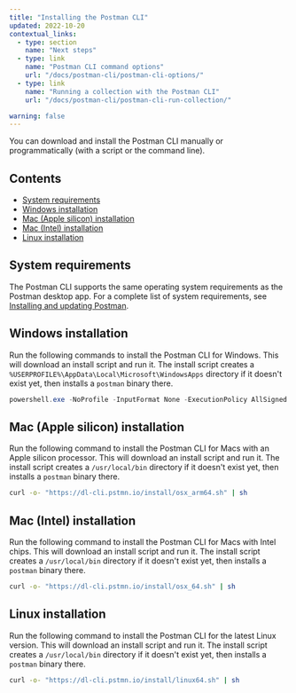 ```yaml
---
title: "Installing the Postman CLI"
updated: 2022-10-20
contextual_links:
  - type: section
    name: "Next steps"
  - type: link
    name: "Postman CLI command options"
    url: "/docs/postman-cli/postman-cli-options/"
  - type: link
    name: "Running a collection with the Postman CLI"
    url: "/docs/postman-cli/postman-cli-run-collection/"

warning: false
---
```


You can download and install the Postman CLI manually or programmatically (with a script or the command line).

## Contents

* [System requirements](#system-requirements)
* [Windows installation](#windows-installation)
* [Mac (Apple silicon) installation](#mac-apple-silicon-installation)
* [Mac (Intel) installation](#mac-intel-installation)
* [Linux installation](#linux-installation)

## System requirements

The Postman CLI supports the same operating system requirements as the Postman desktop app. For a complete list of system requirements, see [Installing and updating Postman](/docs/getting-started/installation-and-updates/).

## Windows installation

Run the following commands to install the Postman CLI for Windows. This will download an install script and run it. The install script creates a `%USERPROFILE%\AppData\Local\Microsoft\WindowsApps` directory if it doesn't exist yet, then installs a `postman` binary there.

```powershell
powershell.exe -NoProfile -InputFormat None -ExecutionPolicy AllSigned -Command "[System.Net.ServicePointManager]::SecurityProtocol = 3072; iex ((New-Object System.Net.WebClient).DownloadString('https://dl-cli.pstmn.io/install/win64.ps1'))"
```

## Mac (Apple silicon) installation

Run the following command to install the Postman CLI for Macs with an Apple silicon processor. This will download an install script and run it. The install script creates a `/usr/local/bin` directory if it doesn't exist yet, then installs a `postman` binary there.

``` bash
curl -o- "https://dl-cli.pstmn.io/install/osx_arm64.sh" | sh
```

## Mac (Intel) installation

Run the following command to install the Postman CLI for Macs with Intel chips. This will download an install script and run it. The install script creates a `/usr/local/bin` directory if it doesn't exist yet, then installs a `postman` binary there.

``` bash
curl -o- "https://dl-cli.pstmn.io/install/osx_64.sh" | sh
```

## Linux installation

Run the following command to install the Postman CLI for the latest Linux version. This will download an install script and run it. The install script creates a `/usr/local/bin` directory if it doesn't exist yet, then installs a `postman` binary there.

``` bash
curl -o- "https://dl-cli.pstmn.io/install/linux64.sh" | sh
```
